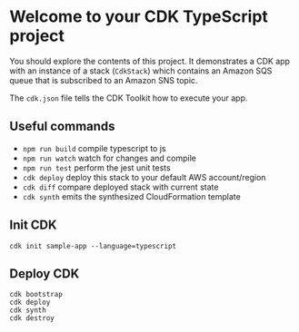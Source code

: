 
# Welcome to your CDK TypeScript project

You should explore the contents of this project. It demonstrates a CDK app with an instance of a stack (`CdkStack`)
which contains an Amazon SQS queue that is subscribed to an Amazon SNS topic.

The `cdk.json` file tells the CDK Toolkit how to execute your app.

## Useful commands

* `npm run build`   compile typescript to js
* `npm run watch`   watch for changes and compile
* `npm run test`    perform the jest unit tests
* `cdk deploy`      deploy this stack to your default AWS account/region
* `cdk diff`        compare deployed stack with current state
* `cdk synth`       emits the synthesized CloudFormation template

## Init CDK
```
cdk init sample-app --language=typescript
```
## Deploy CDK
```
cdk bootstrap
cdk deploy
cdk synth
cdk destroy
```